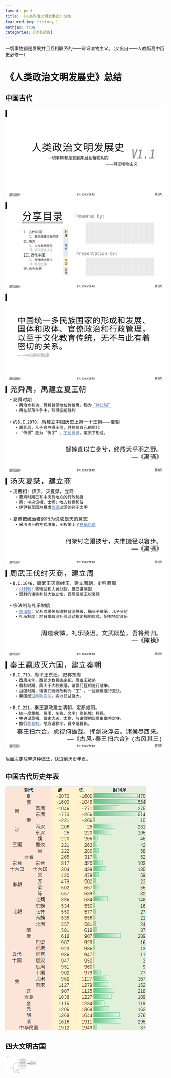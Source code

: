 ```yaml
---
layout: post
title: 《人类政治文明发展史》总结
featured-img: history-1
mathjax: true
categories: [读书报告]
---
```


一切事物都是发展并且互相联系的——辩证唯物主义。（又出自——人教版高中历史必修一）

<!--more-->

# 《人类政治文明发展史》总结


## 中国古代

![](/assets/img/books/history-1/1.JPG)
![](/assets/img/books/history-1/2.JPG)
![](/assets/img/books/history-1/3.JPG)
![](/assets/img/books/history-1/4.JPG)
![](/assets/img/books/history-1/5.JPG)
![](/assets/img/books/history-1/6.JPG)
![](/assets/img/books/history-1/7.JPG)

后面决定放弃这种做法，快进到历史年表。


## 中国古代历史年表

![](/assets/img/books/history-1/0.png)


## 四大文明古国

<img data-enlargeable width="100" style="cursor: zoom-in" src="/assets/img/books/history-1/0.1.png" />
